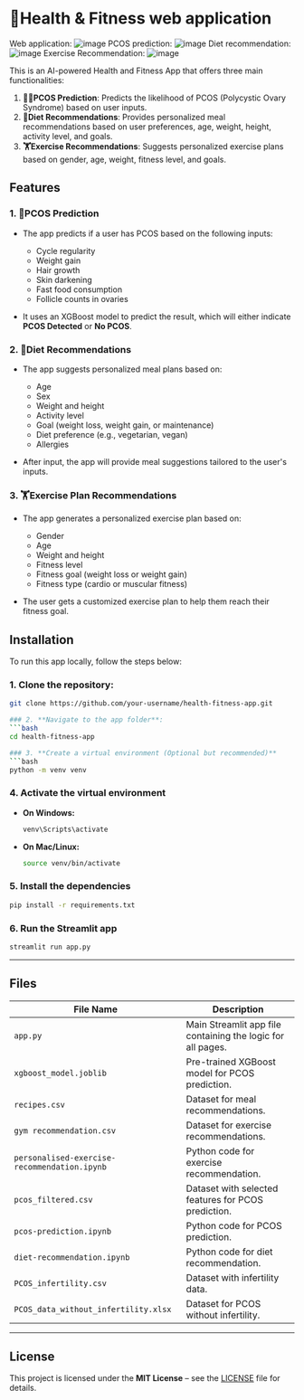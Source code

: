 # 🏥Health & Fitness web application
Web application: 
![image](https://github.com/user-attachments/assets/5419b247-14d6-4ffd-bc7c-417b2e71f373)
PCOS prediction:
![image](https://github.com/user-attachments/assets/460300f8-e7c7-4ea6-bc88-038dc0a9f43d)
Diet recommendation:
![image](https://github.com/user-attachments/assets/822b0bc3-c817-454a-a1ca-8c5d102768a0)
Exercise Recommendation:
![image](https://github.com/user-attachments/assets/e5ba31f4-27c2-498b-952d-97d44bf5ee64)



This is an AI-powered Health and Fitness App that offers three main functionalities:
1. **👩‍⚕️PCOS Prediction**: Predicts the likelihood of PCOS (Polycystic Ovary Syndrome) based on user inputs.
2. **🥗Diet Recommendations**: Provides personalized meal recommendations based on user preferences, age, weight, height, activity level, and goals.
3. **🏋️Exercise Recommendations**: Suggests personalized exercise plans based on gender, age, weight, fitness level, and goals.

## Features

### 1. 🔬PCOS Prediction
- The app predicts if a user has PCOS based on the following inputs:
  - Cycle regularity
  - Weight gain
  - Hair growth
  - Skin darkening
  - Fast food consumption
  - Follicle counts in ovaries
  
- It uses an XGBoost model to predict the result, which will either indicate **PCOS Detected** or **No PCOS**.

### 2. 🥗Diet Recommendations
- The app suggests personalized meal plans based on:
  - Age
  - Sex
  - Weight and height
  - Activity level
  - Goal (weight loss, weight gain, or maintenance)
  - Diet preference (e.g., vegetarian, vegan)
  - Allergies
  
- After input, the app will provide meal suggestions tailored to the user's inputs.

### 3. 🏋️Exercise Plan Recommendations
- The app generates a personalized exercise plan based on:
  - Gender
  - Age
  - Weight and height
  - Fitness level
  - Fitness goal (weight loss or weight gain)
  - Fitness type (cardio or muscular fitness)
  
- The user gets a customized exercise plan to help them reach their fitness goal.

## Installation

To run this app locally, follow the steps below:

### 1. **Clone the repository**:
   ```bash
   git clone https://github.com/your-username/health-fitness-app.git

### 2. **Navigate to the app folder**:
  ```bash
  cd health-fitness-app 

### 3. **Create a virtual environment (Optional but recommended)**  
```bash
python -m venv venv
```

### 4. **Activate the virtual environment**  
- **On Windows:**  
  ```bash
  venv\Scripts\activate
  ```
- **On Mac/Linux:**  
  ```bash
  source venv/bin/activate
  ```

### 5. **Install the dependencies**  
```bash
pip install -r requirements.txt
```

### 6. **Run the Streamlit app**  
```bash
streamlit run app.py
```

---

## Files  

| File Name                                       | Description |
|------------------------------------------------|-------------|
| `app.py`                                      | Main Streamlit app file containing the logic for all pages. |
| `xgboost_model.joblib`                         | Pre-trained XGBoost model for PCOS prediction. |
| `recipes.csv`                                  | Dataset for meal recommendations. |
| `gym recommendation.csv`                       | Dataset for exercise recommendations. |
| `personalised-exercise-recommendation.ipynb`   | Python code for exercise recommendation. |
| `pcos_filtered.csv`                            | Dataset with selected features for PCOS prediction. |
| `pcos-prediction.ipynb`                        | Python code for PCOS prediction. |
| `diet-recommendation.ipynb`                    | Python code for diet recommendation. |
| `PCOS_infertility.csv`                         | Dataset with infertility data. |
| `PCOS_data_without_infertility.xlsx`           | Dataset for PCOS without infertility. |

---

## License  

This project is licensed under the **MIT License** – see the [LICENSE](LICENSE) file for details.


